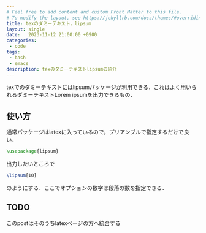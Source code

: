 ```yaml
---
# Feel free to add content and custom Front Matter to this file.
# To modify the layout, see https://jekyllrb.com/docs/themes/#overriding-theme-defaults
title: texのダミーテキスト，lipsum
layout: single
date:   2023-11-12 21:00:00 +0900
categories: 
 - code
tags:
 - bash
 - emacs
description: texのダミーテキストlipsumの紹介
---
```


texでのダミーテキストにはlipsumパッケージが利用できる．これはよく用いられるダミーテキストLorem ipsumを出力できるもの．

## 使い方

通常パッケージはlatexに入っているので，プリアンブルで指定するだけで良い．

```latex
\usepackage{lipsum}
```

出力したいところで

```latex
\lipsum[10]
```

のようにする．ここでオプションの数字は段落の数を指定できる．


## TODO

このpostはそのうちlatexページの方へ統合する

